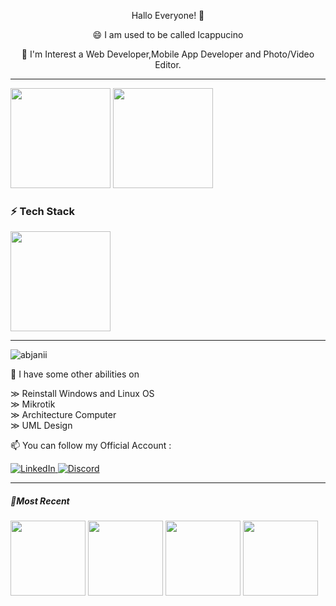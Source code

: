 <p align="center"> Hallo Everyone! 👋</p>

<p align="center">😄 I am used to be called Icappucino</p>

<p align="center">🔭 I'm Interest a Web Developer,Mobile App Developer and Photo/Video Editor.</p>

---

<p align="left">
  <img height="160em" src="https://github-readme-stats-eight-theta.vercel.app/api?username=Abjanii&show_icons=true&theme=algolia&include_all_commits=true&count_private=true"/>
  <img height="160em" src="https://github-readme-streak-stats.herokuapp.com/?user=abjanii&theme=algolia"/>
  
  <h3>⚡ Tech Stack</h3>
  <img height="160em" src="https://github-readme-stats-eight-theta.vercel.app/api/top-langs/?username=Abjanii&layout=compact&langs_count=8&theme=algolia"/>
</a>
</p>

---

<p align="left">
<img src="https://komarev.com/ghpvc/?username=abjanii&label=Profile%20views&color=0e75b6&style=flat" alt="abjanii" />
</p>

🌱 I have some other abilities on 

&#8811; Reinstall Windows and Linux OS </br>
&#8811; Mikrotik </br>
&#8811; Architecture Computer </br>
&#8811; UML Design </br>

📫 You can follow my Official Account :

  <a href="https://www.linkedin.com/in/afjani23" target="_blank">
    <img alt="LinkedIn" src="https://img.shields.io/badge/linkedin-%230077B5.svg?&style=for-the-badge&logo=linkedin&logoColor=white" />
  </a> 
        <a href="mailto:icoffeee7@gmail.com" target="_blank">
    <img alt="Discord" src="https://img.shields.io/badge/Gmail-D14836?style=for-the-badge&logo=gmail&logoColor=white" />
  </a>

---
<h5>📍Most Recent </h5>

<p style="display:flex">
<img height="120em" src="https://user-images.githubusercontent.com/93023359/196518636-96e208a0-144e-4406-8c6b-ba1203e8fff2.jpeg"> &nbsp
<img height="120em" src="https://user-images.githubusercontent.com/93023359/196519290-144885bd-8326-4ce0-b510-f3904e0ed855.jpeg"> &nbsp
<img height="120em" src="https://user-images.githubusercontent.com/93023359/196520185-5316bce7-aa23-427a-84d2-ce9efbbd607a.jpeg"> &nbsp
<img height="120em" src="https://user-images.githubusercontent.com/93023359/204086008-9e2778bf-9712-43ff-aba1-33e9bf75b431.jpeg"> 
</p>


